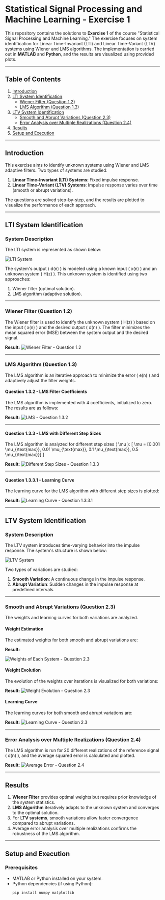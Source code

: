 # Statistical Signal Processing and Machine Learning - Exercise 1

This repository contains the solutions to **Exercise 1** of the course "Statistical Signal Processing and Machine Learning." The exercise focuses on system identification for Linear Time-Invariant (LTI) and Linear Time-Variant (LTV) systems using Wiener and LMS algorithms. The implementation is carried out in **MATLAB** and **Python**, and the results are visualized using provided plots.

---

## Table of Contents

1. [Introduction](#introduction)  
2. [LTI System Identification](#lti-system-identification)  
   - [Wiener Filter (Question 1.2)](#wiener-filter-question-12)  
   - [LMS Algorithm (Question 1.3)](#lms-algorithm-question-13)  
3. [LTV System Identification](#ltv-system-identification)  
   - [Smooth and Abrupt Variations (Question 2.3)](#smooth-and-abrupt-variations-question-23)  
   - [Error Analysis over Multiple Realizations (Question 2.4)](#error-analysis-over-multiple-realizations-question-24)  
4. [Results](#results)  
5. [Setup and Execution](#setup-and-execution)  

---

## Introduction

This exercise aims to identify unknown systems using Wiener and LMS adaptive filters. Two types of systems are studied:
1. **Linear Time-Invariant (LTI) Systems**: Fixed impulse response.
2. **Linear Time-Variant (LTV) Systems**: Impulse response varies over time (smooth or abrupt variations).

The questions are solved step-by-step, and the results are plotted to visualize the performance of each approach.

---

## LTI System Identification

### System Description

The LTI system is represented as shown below:

![LTI System](https://github.com/GrigorisTzortzakis/Statistical-signal-processing-and-machine-learning/blob/main/Excersice%201/Pics/LTI_System.png)

The system's output \( d(n) \) is modeled using a known input \( x(n) \) and an unknown system \( H(z) \). This unknown system is identified using two approaches:
1. Wiener filter (optimal solution).
2. LMS algorithm (adaptive solution).

---

### Wiener Filter (Question 1.2)

The Wiener filter is used to identify the unknown system \( H(z) \) based on the input \( x(n) \) and the desired output \( d(n) \). The filter minimizes the mean squared error (MSE) between the system output and the desired signal.

**Result:**
![Wiener Filter - Question 1.2](<img src="https://github.com/GrigorisTzortzakis/Statistical-signal-processing-and-machine-learning/blob/main/Excersice%201/Pics/Queston1.2-Wiener.png" alt="Wiener Filter - Question 1.2" width="600px">)

---

### LMS Algorithm (Question 1.3)

The LMS algorithm is an iterative approach to minimize the error \( e(n) \) and adaptively adjust the filter weights.

#### Question 1.3.2 - LMS Filter Coefficients

The LMS algorithm is implemented with 4 coefficients, initialized to zero. The results are as follows:

**Result:**
![LMS - Question 1.3.2](https://github.com/GrigorisTzortzakis/Statistical-signal-processing-and-machine-learning/blob/main/Excersice%201/Pics/Question1.3.2-LMS.png)

---

#### Question 1.3.3 - LMS with Different Step Sizes

The LMS algorithm is analyzed for different step sizes \( \mu \): 
\[ \mu = [0.001 \mu_{\text{max}}, 0.01 \mu_{\text{max}}, 0.1 \mu_{\text{max}}, 0.5 \mu_{\text{max}}] \]

**Result:**
![Different Step Sizes - Question 1.3.3](https://github.com/GrigorisTzortzakis/Statistical-signal-processing-and-machine-learning/blob/main/Excersice%201/Pics/Question1.3.3-Different-Step-Sizes.png)

---

#### Question 1.3.3.1 - Learning Curve

The learning curve for the LMS algorithm with different step sizes is plotted:

**Result:**
![Learning Curve - Question 1.3.3.1](https://github.com/GrigorisTzortzakis/Statistical-signal-processing-and-machine-learning/blob/main/Excersice%201/Pics/Question1.3.3.1-Learning-Curve.png)

---

## LTV System Identification

### System Description

The LTV system introduces time-varying behavior into the impulse response. The system's structure is shown below:

![LTV System](https://github.com/GrigorisTzortzakis/Statistical-signal-processing-and-machine-learning/blob/main/Excersice%201/Pics/LTV_System.png)

Two types of variations are studied:
1. **Smooth Variation**: A continuous change in the impulse response.
2. **Abrupt Variation**: Sudden changes in the impulse response at predefined intervals.

---

### Smooth and Abrupt Variations (Question 2.3)

The weights and learning curves for both variations are analyzed.

#### Weight Estimation

The estimated weights for both smooth and abrupt variations are:

**Result:**

![Weights of Each System - Question 2.3](https://github.com/GrigorisTzortzakis/Statistical-signal-processing-and-machine-learning/blob/main/Excersice%201/Pics/Question2.3-Weights-of-each-system.png)

#### Weight Evolution

The evolution of the weights over iterations is visualized for both variations:

**Result:**
![Weight Evolution - Question 2.3](https://github.com/GrigorisTzortzakis/Statistical-signal-processing-and-machine-learning/blob/main/Excersice%201/Pics/Question2.3-Weight-evolution.png)

#### Learning Curve

The learning curves for both smooth and abrupt variations are:

**Result:**
![Learning Curve - Question 2.3](https://github.com/GrigorisTzortzakis/Statistical-signal-processing-and-machine-learning/blob/main/Excersice%201/Pics/Question2.3-Learning-Curve.png)

---

### Error Analysis over Multiple Realizations (Question 2.4)

The LMS algorithm is run for 20 different realizations of the reference signal \( d(n) \), and the average squared error is calculated and plotted.

**Result:**
![Average Error - Question 2.4](https://github.com/GrigorisTzortzakis/Statistical-signal-processing-and-machine-learning/blob/main/Excersice%201/Pics/Question2.4-Average-Error.png)

---

## Results

1. **Wiener Filter** provides optimal weights but requires prior knowledge of the system statistics.
2. **LMS Algorithm** iteratively adapts to the unknown system and converges to the optimal solution.
3. For **LTV systems**, smooth variations allow faster convergence compared to abrupt variations.
4. Average error analysis over multiple realizations confirms the robustness of the LMS algorithm.

---

## Setup and Execution

### Prerequisites

- MATLAB or Python installed on your system.
- Python dependencies (if using Python):
  ```bash
  pip install numpy matplotlib
